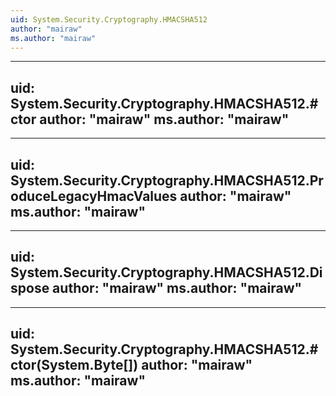 ```yaml
---
uid: System.Security.Cryptography.HMACSHA512
author: "mairaw"
ms.author: "mairaw"
---
```


---
uid: System.Security.Cryptography.HMACSHA512.#ctor
author: "mairaw"
ms.author: "mairaw"
---

---
uid: System.Security.Cryptography.HMACSHA512.ProduceLegacyHmacValues
author: "mairaw"
ms.author: "mairaw"
---

---
uid: System.Security.Cryptography.HMACSHA512.Dispose
author: "mairaw"
ms.author: "mairaw"
---

---
uid: System.Security.Cryptography.HMACSHA512.#ctor(System.Byte[])
author: "mairaw"
ms.author: "mairaw"
---
